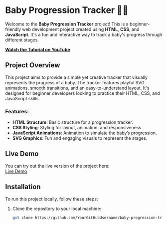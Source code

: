 # Baby Progression Tracker 👶🎉

Welcome to the **Baby Progression Tracker** project! This is a beginner-friendly web development project created using **HTML**, **CSS**, and **JavaScript**. It's a fun and interactive way to track a baby's progress through different stages.

**[Watch the Tutorial on YouTube](https://www.youtube.com/watch?v=YourVideoLink)**

## Project Overview
This project aims to provide a simple yet creative tracker that visually represents the progress of a baby. The tracker features playful SVG animations, smooth transitions, and an easy-to-understand layout. It's designed for beginner developers looking to practice their HTML, CSS, and JavaScript skills.

### Features:
- **HTML Structure**: Basic structure for a progression tracker.
- **CSS Styling**: Styling for layout, animation, and responsiveness.
- **JavaScript Animations**: Animation to simulate the baby’s progression.
- **SVG Graphics**: Fun and engaging visuals to represent the stages.

## Live Demo
You can try out the live version of the project here:  
[Live Demo](https://your-live-project-link)

## Installation

To run this project locally, follow these steps:

1. Clone the repository to your local machine:
   ```bash
   git clone https://github.com/YourGitHubUsername/baby-progression-tracker.git
